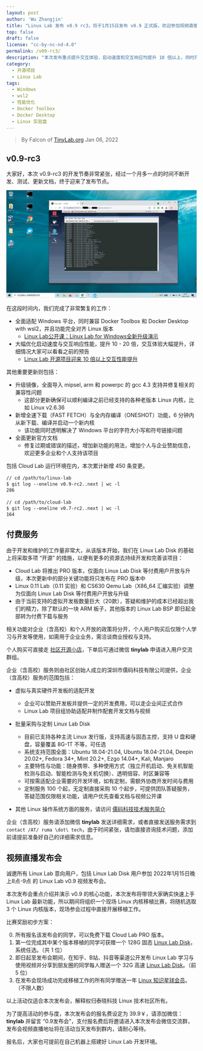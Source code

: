 ```yaml
---
layout: post
author: 'Wu Zhangjin'
title: "Linux Lab 发布 v0.9 rc3，将于1月15日发布 v0.9 正式版，欢迎参加视频直播发布会"
top: false
draft: false
license: "cc-by-nc-nd-4.0"
permalink: /v09-rc3/
description: "本次发布重点提升交互体验，启动速度和交互响应均提升 10 倍以上，同时完善了对 Windows 的原生支持，包括对 Docker Toolbox 和 Docker Desktop with wsl2 的支持。"
category:
  - 开源项目
  - Linux Lab
tags:
  - Windows
  - wsl2
  - 性能优化
  - Docker Toolbox
  - Docker Desktop
  - Linux 实验盘
---
```


> By Falcon of [TinyLab.org][1]
> Jan 06, 2022

## v0.9-rc3

大家好，本次 v0.9-rc3 的开发节奏非常紧张，经过一个月多一点的时间不断开发、测试、更新文档，终于迎来了发布节点。

![Linux Lab on Windows](/wp-content/uploads/2021/12/linux-lab/linux-lab-on-windows.jpg)

在这段时间内，我们完成了非常繁复的工作：

* 全面适配 Windows 平台，同时兼容 Docker Toolbox 和 Docker Desktop with wsl2，并且功能完全对齐 Linux 版本
    * [Linux Lab公开课：Linux Lab for Windows全新升级演示](https://www.zhihu.com/zvideo/1461324333256237056)
* 大幅优化启动速度与交互响应性能，提升 10 - 20 倍，交互体验大幅提升，详细情况大家可以看看之前的预告
    * [Linux Lab 开源项目迎来 10 倍以上交互性能提升](https://zhuanlan.zhihu.com/p/450065985)

其他重要更新则包括：

* 升级镜像，全面导入 mipsel, arm 和 powerpc 的 gcc 4.3 支持并修复相关的兼容性问题
    * 这部分更新确保可以顺利编译之前已经支持的各种老版本 Linux 内核，比如 Linux v2.6.36
* 新增全速下载（FAST FETCH）与全内存编译（ONESHOT）功能，6 分钟内从新下载、编译并启动一个新内核
    * 该功能同时透明解决了 Windows 平台的字符大小写和符号链接问题
* 全面更新官方文档
    * 修复过期或错误的描述，增加新功能的用法，增加个人与企业赞助信息，欢迎更多企业和个人支持该项目

包括 Cloud Lab 运行环境在内，本次累计新增 450 条变更。

    // cd /path/to/linux-lab
    $ git log --oneline v0.9-rc2..next | wc -l
    286

    // cd /path/to/cloud-lab
    $ git log --oneline v0.7-rc2..next | wc -l
    164

## 付费服务

由于开发和维护的工作量非常大，从该版本开始，我们在 Linux Lab Disk 的基础上将采取多项 “开源” 的措施，以便有更多的资源去持续开发和完善该项目：

* Cloud Lab 将推出 PRO 版本，仅面向 Linux Lab Disk 等付费用户开放与升级，本次更新中的部分关键功能将只发布在 PRO 版本中
* Linux 0.11 Lab（0.11 实验）和 CS630 Qemu Lab（X86_64 汇编实验）调整为仅面向 Linux Lab Disk 等付费用户开放与升级
* 由于当前支持的虚拟开发板数量巨大（20款），答疑和维护的成本已经超出我们的精力，除了默认的一块 ARM 板子，其他版本的 Linux Lab BSP 即日起全部转为付费下载与服务

相关功能对企业（含高校）和个人开放的政策将分开，个人用户购买后仅限个人学习与开发等使用，如需用于企业业务，需洽谈商业授权与支持。

个人购买可直接走 [社区开源小店](https://shop155917374.taobao.com/)，下单后可通过微信 **tinylab** 申请进入用户交流群组。

企业（含高校）服务则由社区创始人成立的深圳市儒码科技有限公司提供，企业（含高校）服务的范围包括：

* 虚拟与真实硬件开发板的适配开发
    * 企业可以赞助开发板并提供一定的开发费用，可以走企业间正式合作
    * Linux Lab 项目组协助适配并制作配套开发文档与视频

* 批量采购与定制 Linux Lab Disk
    * 目前已支持各种主流 Linux 发行版，支持高速与固态主控，支持 U 盘和硬盘，容量覆盖 8G-1T 不等，可任选
    * 系统支持范围全面：Ubuntu 18.04-21.04, Ubuntu 18.04-21.04, Deepin 20.02+, Fedora 34+, Mint 20.2+, Ezgo 14.04+, Kali, Manjaro
    * 主要特性与功能：随身携带、多种使用方式（独立开机启动、免关机智能检测与启动、智能检测与免关机切换）、透明倍容、时区兼容等
    * 可按需适配企业需要的开发环境，如有定制，需额外协商开发时间与费用
    * 定制服务 100 个起，无定制直接采购 10 个起步，可提供团队答疑服务，答疑范围仅限相关功能，请用户优先查看文档与视频公开课

* 其他 Linux 操作系统方面的服务，请访问 [儒码科技技术服务简介](https://tinylab.org/ruma.tech)

企业（含高校）服务请添加微信 **tinylab** 发送详细需求，或者直接发送服务需求到 `contact /AT/ ruma \dot\ tech`，由于时间紧张，请勿直接咨询技术问题，添加前请提前准备好自己的详细需求信息。

## 视频直播发布会

诚邀所有 Linux Lab 意向用户，包括 Linux Lab Disk 用户参加 2022年1月15日晚上8点-9点 的 Linux Lab v0.9 视频发布会。

本次发布会重点介绍并演示 v0.9 的核心功能，本次发布将带领大家确实快速上手 Linux Lab 最新功能，所以期间将组织一个现场 Linux 内核移植比赛，将随机选取 3 个 Linux 内核版本，现场参会过程中直接开展移植工作。

比赛奖励初步方案：

0. 所有报名该发布会的同学，可以免费下载 Cloud Lab PRO 版本。
1. 第一位完成其中某个版本移植的同学可获赠一个 128G 固态 [Linux Lab Disk](https://shop155917374.taobao.com)，系统任选。（共 1 位）
2. 即日起至发布会期间，在知乎、B站、抖音等渠道公开发布 Linux Lab 学习与使用视频并分享到朋友圈的同学每人赠送一个 32G 高速 [Linux Lab Disk](https://shop155917374.taobao.com)。（前 5 位）
3. 在发布会现场成功完成移植工作的所有同学赠送一年 [Linux 知识星球会员](https://t.zsxq.com/uB2vJyF)。（不限人数）

以上活动仅适合本次发布会，解释权归泰晓科技 Linux 技术社区所有。

为了提高活动的参与度，本次发布会的报名费设定为 39.9￥，请添加微信：**tinylab** 并留言 “0.9发布会”，支付报名费后将邀请进入本次发布会微信交流群，发布会视频直播地址将在活动当天发布到群内，请耐心等待。

报名后，大家也可提前在自己机器上搭建好 Linux Lab 开发环境。

[1]: https://tinylab.org
